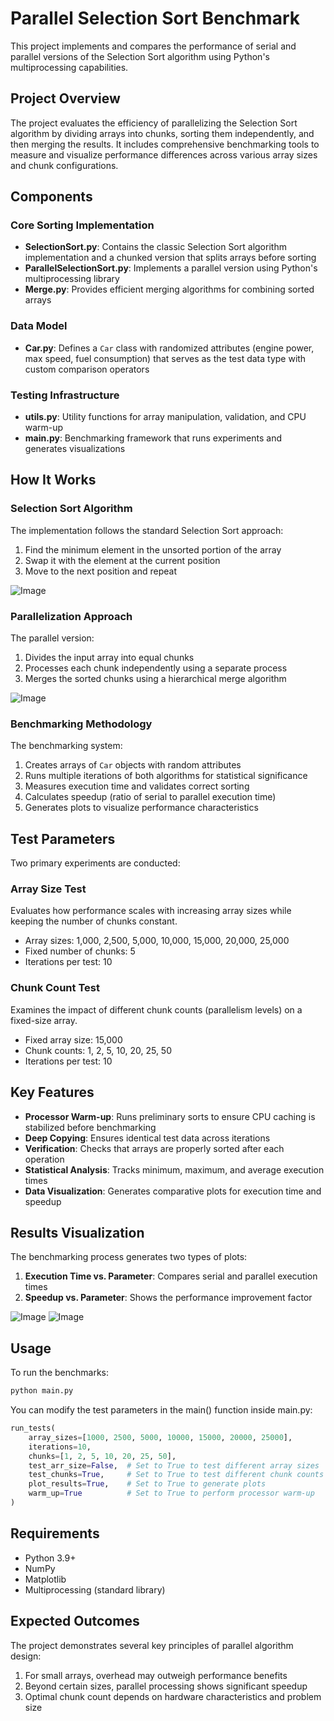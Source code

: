 # Parallel Selection Sort Benchmark

This project implements and compares the performance of serial and parallel versions of the Selection Sort algorithm using Python's multiprocessing capabilities.

## Project Overview

The project evaluates the efficiency of parallelizing the Selection Sort algorithm by dividing arrays into chunks, sorting them independently, and then merging the results. It includes comprehensive benchmarking tools to measure and visualize performance differences across various array sizes and chunk configurations.

## Components

### Core Sorting Implementation
- **SelectionSort.py**: Contains the classic Selection Sort algorithm implementation and a chunked version that splits arrays before sorting
- **ParallelSelectionSort.py**: Implements a parallel version using Python's multiprocessing library
- **Merge.py**: Provides efficient merging algorithms for combining sorted arrays

### Data Model
- **Car.py**: Defines a `Car` class with randomized attributes (engine power, max speed, fuel consumption) that serves as the test data type with custom comparison operators

### Testing Infrastructure
- **utils.py**: Utility functions for array manipulation, validation, and CPU warm-up
- **main.py**: Benchmarking framework that runs experiments and generates visualizations

## How It Works

### Selection Sort Algorithm
The implementation follows the standard Selection Sort approach:
1. Find the minimum element in the unsorted portion of the array
2. Swap it with the element at the current position
3. Move to the next position and repeat

![Image](https://github.com/user-attachments/assets/2190d71e-d222-4bdf-bcf4-648f80ebb089)

### Parallelization Approach
The parallel version:
1. Divides the input array into equal chunks
2. Processes each chunk independently using a separate process
3. Merges the sorted chunks using a hierarchical merge algorithm

![Image](https://github.com/user-attachments/assets/e976b1db-f348-4ecf-88e5-33ba10f3c7f9)

### Benchmarking Methodology
The benchmarking system:
1. Creates arrays of `Car` objects with random attributes
2. Runs multiple iterations of both algorithms for statistical significance
3. Measures execution time and validates correct sorting
4. Calculates speedup (ratio of serial to parallel execution time)
5. Generates plots to visualize performance characteristics

## Test Parameters

Two primary experiments are conducted:

### Array Size Test
Evaluates how performance scales with increasing array sizes while keeping the number of chunks constant.
- Array sizes: 1,000, 2,500, 5,000, 10,000, 15,000, 20,000, 25,000
- Fixed number of chunks: 5
- Iterations per test: 10

### Chunk Count Test
Examines the impact of different chunk counts (parallelism levels) on a fixed-size array.
- Fixed array size: 15,000
- Chunk counts: 1, 2, 5, 10, 20, 25, 50
- Iterations per test: 10

## Key Features

- **Processor Warm-up**: Runs preliminary sorts to ensure CPU caching is stabilized before benchmarking
- **Deep Copying**: Ensures identical test data across iterations
- **Verification**: Checks that arrays are properly sorted after each operation
- **Statistical Analysis**: Tracks minimum, maximum, and average execution times
- **Data Visualization**: Generates comparative plots for execution time and speedup

## Results Visualization

The benchmarking process generates two types of plots:
1. **Execution Time vs. Parameter**: Compares serial and parallel execution times
2. **Speedup vs. Parameter**: Shows the performance improvement factor

![Image](https://github.com/user-attachments/assets/2095b679-9bf9-4566-a206-ec5918c7b22a)
![Image](https://github.com/user-attachments/assets/82a8e6dd-02bd-46ca-a619-e148d1bbe6b5)

## Usage

To run the benchmarks:

```python
python main.py
```

You can modify the test parameters in the main() function inside main.py:
```python
run_tests(
    array_sizes=[1000, 2500, 5000, 10000, 15000, 20000, 25000], 
    iterations=10, 
    chunks=[1, 2, 5, 10, 20, 25, 50],
    test_arr_size=False,  # Set to True to test different array sizes
    test_chunks=True,     # Set to True to test different chunk counts
    plot_results=True,    # Set to True to generate plots
    warm_up=True          # Set to True to perform processor warm-up
)
```

## Requirements

- Python 3.9+
- NumPy
- Matplotlib
- Multiprocessing (standard library)

## Expected Outcomes

The project demonstrates several key principles of parallel algorithm design:
1. For small arrays, overhead may outweigh performance benefits
2. Beyond certain sizes, parallel processing shows significant speedup
3. Optimal chunk count depends on hardware characteristics and problem size

